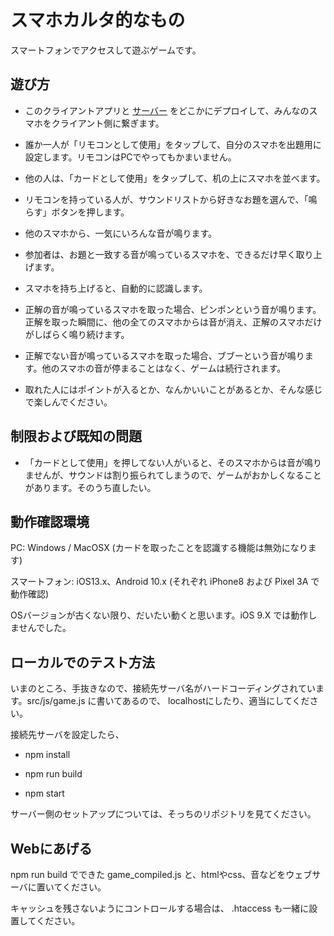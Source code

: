 # スマホカルタ的なもの

スマートフォンでアクセスして遊ぶゲームです。

## 遊び方

- このクライアントアプリと [サーバー](https://github.com/yncat/karuta-server) をどこかにデプロイして、みんなのスマホをクライアント側に繋ぎます。

- 誰か一人が「リモコンとして使用」をタップして、自分のスマホを出題用に設定します。リモコンはPCでやってもかまいません。

- 他の人は、「カードとして使用」をタップして、机の上にスマホを並べます。

- リモコンを持っている人が、サウンドリストから好きなお題を選んで、「鳴らす」ボタンを押します。

- 他のスマホから、一気にいろんな音が鳴ります。

- 参加者は、お題と一致する音が鳴っているスマホを、できるだけ早く取り上げます。

- スマホを持ち上げると、自動的に認識します。

- 正解の音が鳴っているスマホを取った場合、ピンポンという音が鳴ります。正解を取った瞬間に、他の全てのスマホからは音が消え、正解のスマホだけがしばらく鳴り続けます。

- 正解でない音が鳴っているスマホを取った場合、ブブーという音が鳴ります。他のスマホの音が停まることはなく、ゲームは続行されます。

- 取れた人にはポイントが入るとか、なんかいいことがあるとか、そんな感じで楽しんでください。

## 制限および既知の問題

- 「カードとして使用」を押してない人がいると、そのスマホからは音が鳴りませんが、サウンドは割り振られてしまうので、ゲームがおかしくなることがあります。そのうち直したい。

## 動作確認環境

PC: Windows / MacOSX (カードを取ったことを認識する機能は無効になります)

スマートフォン: iOS13.x、Android 10.x (それぞれ iPhone8 および Pixel 3A で動作確認)

OSバージョンが古くない限り、だいたい動くと思います。iOS 9.X では動作しませんでした。

## ローカルでのテスト方法

いまのところ、手抜きなので、接続先サーバ名がハードコーディングされています。src/js/game.js に書いてあるので、 localhostにしたり、適当にしてください。

接続先サーバを設定したら、

- npm install

- npm run build

- npm start

サーバー側のセットアップについては、そっちのリポジトリを見てください。

## Webにあげる

npm run build でできた game_compiled.js と、htmlやcss、音などをウェブサーバに置いてください。

キャッシュを残さないようにコントロールする場合は、 .htaccess も一緒に設置してください。
